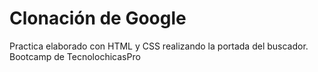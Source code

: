 # Clonación de Google
Practica elaborado con HTML y CSS realizando la portada del buscador. Bootcamp de TecnolochicasPro
